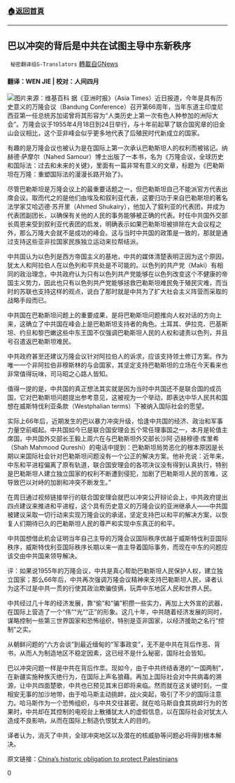 ###  [:house:返回首頁](https://github.com/ourhimalayas/txt)
---

## 巴以冲突的背后是中共在试图主导中东新秩序
` 秘密翻译组G-Translators` [轉載自GNews](https://gnews.org/zh-hans/1271504/)

#### 翻译：WEN JIE | 校对：人间四月
![]()![](https://gnews-media-offload.s3.amazonaws.com/wp-content/uploads/2021/05/25091953/%E5%9C%9F%E5%85%B1-1.jpg)图片来源：维基百科
据《亚洲时报》（Asia Times）近日报道，今年是具有历史意义的万隆会议（Bandung Conference）召开第66周年，当年东道主印度尼西亚第一任总统苏加诺曾将其形容为“人类历史上第一次有色人种参加的洲际大会”。万隆会议于1955年4月18日到24日举行，与十年前起草了联合国宪章的旧金山会议相比，这个亚非峰会似乎更多地代表了后殖民时代新成立的国家。

有趣的是万隆会议也被认为是在国际上第一次承认巴勒斯坦人的权利而被铭记。纳赫德·萨摩尔（Nahed Samour）博士出版了一本书，名为《万隆会议，全球历史和国际法：过去和未来的关键》，里面有一篇非常有意义的文章，标题为《巴勒斯坦在万隆：重塑国际法的漫漫长路开始了》。

尽管巴勒斯坦是万隆会议上的最重要话题之一，但巴勒斯坦自己不能派官方代表出席会议。取而代之的是他们由埃及和叙利亚代表，这要归功于来自巴勒斯坦的著名法学家艾哈迈德·苏开里（Ahmed Shukairy），他加入了叙利亚的代表团，并成为代表团副团长，以确保有关他的人民的事务能够被正确的代表。时任中共国外交部长周恩来受到叙利亚代表团的启发，明确表示如果巴勒斯坦被排除在大会议程之外，那么万隆大会就不是成功的峰会。这与当时中共国的政策是一致的，那就是通过支持这些亚非拉国家民族独立运动来拉帮结派。

中共国认为以色列是西方帝国主义的基地，中共的媒体清楚表明正因为这个原因，犹太人和阿拉伯人在以色列和平共处是不可能的。以色列的共产党（Maki）有相同的政治理念，中共政府认为只有以色列共产党能够在以色列改变这个不健康的帝国主义势力，因此也只有以色列共产党能够拯救巴勒斯坦难民免于殖民灾难，而当时的苏联也支持这样的观点，说白了那时就是中共为了扩大社会主义阵营而采取的战略手段而已。

中共国在巴勒斯坦问题上的重要成果，是将巴勒斯坦问题推向人权对话的方向上来，这确立了中共国在峰会上是巴勒斯坦支持者的角色。土耳其、伊拉克、巴基斯坦、约旦和黎巴嫩这些中东王国不仅强调巴勒斯坦人民的人权和谴责以色列，并且号召遣返巴勒斯坦难民。

中共政府甚至还建议万隆会议针对阿拉伯人的诉求，应该支持领土修订方案。作为唯一一个非阿拉伯非穆斯林的与会国家，其坚定支持巴勒斯坦的立场在今天看来也非常值得玩味，司马昭之心路人皆知。

值得一提的是，中共国的真正想法其实就是因为当时中共国还不是联合国的成员国，它对巴勒斯坦问题提出参考意见，这被视为一个举动，即表达中华人民共和国想在威斯特伐利亚条款（Westphalian terms）下被纳入国际社会的愿望。

实际上66年后，近期发生的巴以暴力冲突升级，恰逢中共国的经济、政治和军事力量空前崛起。中共国如今已是联合国安理会五个常任理事国之一，本月是轮值主席国，中共国外交部长王毅上周六在与巴勒斯坦外交部长沙阿·迈赫穆德·库里希（Shah Mahmood Qureshi）的电话中提到：巴勒斯坦局势恶化的根本原因是长期以来国际社会针对巴勒斯坦问题没有一个公正的解决方案。他补充说：近年来，中东和平进程偏离了原有轨道，联合国安理会的各项决议没有得到认真执行，特别是巴勒斯坦人建立独立国家的权利不断遭到侵犯，加剧了巴勒斯坦人民的苦难，这导致巴以对峙的加剧和冲突不断发生。”

在周日通过视频链接举行的联合国安理会就巴以冲突公开辩论会上，中共政府提出四点建议来推进和平进程，这个具有历史意义的万隆会议的亚洲继承人——中共国被建议采取一切行动来实现万隆会议的承诺，坚定支持巴以和平的解决方案，以恢复人们期待已久的巴勒斯坦人民的尊严和实现中东真正的和平。

中共国想借此机会证明当年自己主导的万隆会议国际秩序优越于威斯特伐利亚国际秩序，威斯特伐利亚国际秩序长期以来一直主导着国际事务，而现在中东的问题应该交由中共国来领导解决。

评：如果说1955年的万隆会议，中共是真心帮助巴勒斯坦人民保护人权，建立独立国家；那么66年后，中共再次强调万隆会议精神来支持巴勒斯坦人民，译者认为这不过是中共一贯的行使其政治欺骗伎俩，玩弄中东地区人民和世界人民。

中共经过几十年的经济发展，靠“偷”和“骗”积攒一些实力，再加上大外宣的武器，在国际上营造了一个“伟”“光”“正”的形象。这几十年，中共随着经济发展的同时，谋略控制一些第三世界国家和恐怖组织，特别是亚非国家，以经济援助之名行“控制”之实。

从朝鲜问题的“六方会谈”到最近缅甸的“军事政变”，无不是中共在背后作恶、背书，从而人为制造地区不稳定因素，这已经不是什么秘密，国际社会皆知。

巴以冲突问题一样是中共在背后作祟。现如今，由于中共终结香港的“一国两制”，在新疆实施种族灭绝行为，在国际上声名狼藉。再加上国际社会对中共病毒的溯源，让中共四面楚歌，中共也已预见其末日即将来临。然而就在这关键时刻，一度相安无事的加沙地带，由于哈马斯主动挑衅，战火突起，吸引了不少的国际注意力。哈马斯作为一个恐怖组织，与中共交往甚密。就在哈马斯自食其挑衅行为的苦果时，中共却在其控制的电视台上散播犹太人的虚假信息，以在国际社会对犹太人造成不良影响，从而在国际上制造仇恨犹太人的目的。

译者认为，消灭了中共，全球冲突地区以及潜在的核威胁等问题必将得到根本解决。

原文链接：[China’s historic obligation to protect Palestinians](https://asiatimes.com/2021/05/chinas-historic-obligation-to-protect-palestinians/)

0
